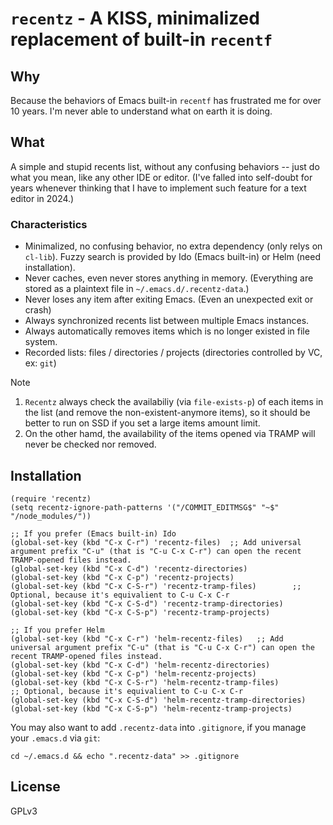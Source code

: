# `recentz` - A KISS, minimalized replacement of built-in `recentf`
## Why

Because the behaviors of Emacs built-in `recentf` has frustrated me for over 10 years. I'm never able to understand what on earth it is doing.

## What

A simple and stupid recents list, without any confusing behaviors -- just do what you mean, like any other IDE or editor. (I've falled into self-doubt for years whenever thinking that I have to implement such feature for a text editor in 2024.)

### Characteristics

- Minimalized, no confusing behavior, no extra dependency (only relys on `cl-lib`). Fuzzy search is provided by Ido (Emacs built-in) or Helm (need installation).
- Never caches, even never stores anything in memory. (Everything are stored as a plaintext file in `~/.emacs.d/.recentz-data`.)
- Never loses any item after exiting Emacs. (Even an unexpected exit or crash)
- Always synchronized recents list between multiple Emacs instances.
- Always automatically removes items which is no longer existed in file system.
- Recorded lists: files / directories / projects (directories controlled by VC, ex: `git`)

> [!NOTE]
> 1. `Recentz` always check the availabiliy (via `file-exists-p`) of each items in the list (and remove the non-existent-anymore items), so it should be better to run on SSD if you set a large items amount limit.
> 2. On the other hamd, the availability of the items opened via TRAMP will never be checked nor removed.

## Installation

```emacs-lisp
(require 'recentz)
(setq recentz-ignore-path-patterns '("/COMMIT_EDITMSG$" "~$" "/node_modules/"))

;; If you prefer (Emacs built-in) Ido
(global-set-key (kbd "C-x C-r") 'recentz-files)  ;; Add universal argument prefix "C-u" (that is "C-u C-x C-r") can open the recent TRAMP-opened files instead.
(global-set-key (kbd "C-x C-d") 'recentz-directories)
(global-set-key (kbd "C-x C-p") 'recentz-projects)
(global-set-key (kbd "C-x C-S-r") 'recentz-tramp-files)        ;; Optional, because it's equivalient to C-u C-x C-r
(global-set-key (kbd "C-x C-S-d") 'recentz-tramp-directories)
(global-set-key (kbd "C-x C-S-p") 'recentz-tramp-projects)

;; If you prefer Helm
(global-set-key (kbd "C-x C-r") 'helm-recentz-files)   ;; Add universal argument prefix "C-u" (that is "C-u C-x C-r") can open the recent TRAMP-opened files instead.
(global-set-key (kbd "C-x C-d") 'helm-recentz-directories)
(global-set-key (kbd "C-x C-p") 'helm-recentz-projects)
(global-set-key (kbd "C-x C-S-r") 'helm-recentz-tramp-files)         ;; Optional, because it's equivalient to C-u C-x C-r
(global-set-key (kbd "C-x C-S-d") 'helm-recentz-tramp-directories)
(global-set-key (kbd "C-x C-S-p") 'helm-recentz-tramp-projects)
```

You may also want to add `.recentz-data` into `.gitignore`, if you manage your `.emacs.d` via `git`:

```shell
cd ~/.emacs.d && echo ".recentz-data" >> .gitignore
```

## License
GPLv3
